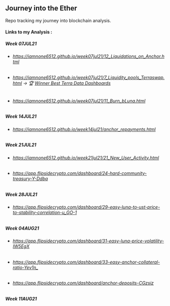 ## Journey into the Ether

Repo tracking my journey into blockchain analysis. 

#### Links to my Analysis : 

##### Week 07JUL21
* ###### <https://iamnone6512.github.io/week07jul21/12_Liquidations_on_Anchor.html> 
* ###### <https://iamnone6512.github.io/week07jul21/7_Liquidity_pools_Terraswap.html>  ->  🏆 [Winner Best Terra Data Dashboards](https://blog.flipsidecrypto.com/best-terra-datadashboard-july-12/) 
* ###### <https://iamnone6512.github.io/week07jul21/11_Burn_bLuna.html>   

##### Week 14JUL21
* ###### <https://iamnone6512.github.io/week14jul21/anchor_repayments.html> 

##### Week 21JUL21
* ###### <https://iamnone6512.github.io/week21jul21/21_New_User_Activity.html> 
* ###### <https://app.flipsidecrypto.com/dashboard/24-hard-community-treasury-Y-Ddbq>

##### Week 28JUL21
* ###### <https://app.flipsidecrypto.com/dashboard/29-easy-luna-to-ust-price-to-stability-correlation-u_GO-1>

##### Week 04AUG21
* ###### <https://app.flipsidecrypto.com/dashboard/31-easy-luna-price-volatility-IW5EgX>
* ###### <https://app.flipsidecrypto.com/dashboard/33-easy-anchor-collateral-ratio-Yev1n_>
* ###### <https://app.flipsidecrypto.com/dashboard/anchor-deposits-CGzsiz>

##### Week 11AUG21
